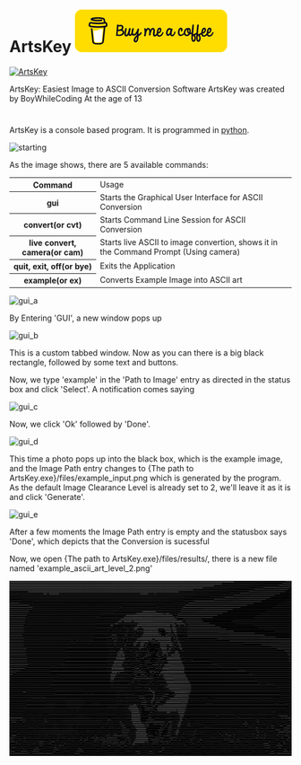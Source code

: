 # ArtsKey        [![Buymeacoffee](./files/bmc-button-yellow.png)](https://www.buymeacoffee.com/BoyWhileCoding)

[![ArtsKey](./files/icon.ico)](https://www.github.com/BoyWhileCoding/ArtsKey/)

ArtsKey: Easiest Image to ASCII Conversion Software
ArtsKey was created by BoyWhileCoding At the age of 13
#
ArtsKey is a console based program. It is programmed in [python](https://www.python.org).

![starting](https://user-images.githubusercontent.com/89507875/176726997-748142d1-abd2-4ddc-9491-95f8f17b38e0.png)

As the image shows, there are 5 available commands:

<table>
  <tr>
    <th>Command</th>
    <td>Usage</td>
  </tr>
  <tr>
    <th>gui</th>
    <td>Starts the Graphical User Interface for ASCII Conversion</td>
  </tr>
  <tr>
    <th>convert(or cvt)</th>
    <td>Starts Command Line Session for ASCII Conversion</td>
  </tr>
  <tr>
    <th>live convert, camera(or cam)</th>
    <td>Starts live ASCII to image convertion, shows it in the Command Prompt (Using camera)</td>
  </tr>
  <tr>
    <th>quit, exit, off(or bye)</th>
    <td>Exits the Application</td>
  </tr>
  <tr>
    <th>example(or ex)</th>
    <td>Converts Example Image into ASCII art</td>
  </tr>
</table>

![gui_a](https://user-images.githubusercontent.com/89507875/176729189-09dd8c7b-db78-412c-aa5b-ec5c81593cdf.png)

By Entering 'GUI', a new window pops up

![gui_b](https://user-images.githubusercontent.com/89507875/176729674-4ce83bc8-a7e4-4798-8510-e6ea42230120.png)

This is a custom tabbed window.
Now as you can there is a big black rectangle, followed by some text and buttons.

Now, we type 'example' in the 'Path to Image' entry as directed in the status box and click 'Select'. A notification comes saying

![gui_c](https://user-images.githubusercontent.com/89507875/176730858-56070640-e267-4fc8-9195-62c9b81b1d4e.png)

Now, we click 'Ok' followed by 'Done'.

![gui_d](https://user-images.githubusercontent.com/89507875/176732479-c023a4ca-a423-4476-96e6-cb7f1e74f7c1.png)

This time a photo pops up into the black box, which is the example image, and the Image Path entry changes to {The path to ArtsKey.exe}/files/example_input.png which is generated by the program.
As the default Image Clearance Level is already set to 2, we'll leave it as it is and click 'Generate'.

![gui_e](https://user-images.githubusercontent.com/89507875/176733321-902d5243-23ba-49a7-9a2e-f94f029861bc.png)

After a few moments the Image Path entry is empty and the statusbox says 'Done', which depicts that the Conversion is sucessful

Now, we open {The path to ArtsKey.exe}/files/results/, there is a new file named 'example_ascii_art_level_2.png'

![result_lvl_2](./files/results/example_ascii_art_level_2.png)
